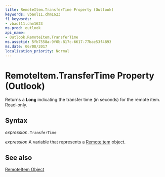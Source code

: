 ```yaml
---
title: RemoteItem.TransferTime Property (Outlook)
keywords: vbaol11.chm1623
f1_keywords:
- vbaol11.chm1623
ms.prod: outlook
api_name:
- Outlook.RemoteItem.TransferTime
ms.assetid: 5fb7558a-9f0b-817c-6617-77bae53f4893
ms.date: 06/08/2017
localization_priority: Normal
---
```



# RemoteItem.TransferTime Property (Outlook)

Returns a  **Long** indicating the transfer time (in seconds) for the remote item. Read-only.


## Syntax

_expression_. `TransferTime`

_expression_ A variable that represents a [RemoteItem](./Outlook.RemoteItem.md) object.


## See also


[RemoteItem Object](Outlook.RemoteItem.md)

